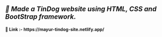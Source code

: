 <h2><i>🐶 Made a TinDog website using HTML, CSS and BootStrap framework. </i></h2>

<h4>🔗 Link :- https://mayur-tindog-site.netlify.app/</h4>
